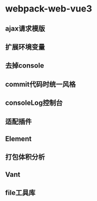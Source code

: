 # webpack-web-vue3
 
## ajax请求模版

## 扩展环境变量

## 去掉console

## commit代码时统一风格

## consoleLog控制台

## 适配插件

## Element


## 打包体积分析

## Vant

## file工具库

